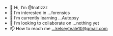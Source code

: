 - 👋 Hi, I’m @Inatizzz
- 👀 I’m interested in ...forensics
- 🌱 I’m currently learning ...Autopsy
- 💞️ I’m looking to collaborate on ...nothing yet
- 📫 How to reach me ...kelseyteale10@gmail.com 

<!---
Inatizzz/Inatizzz is a ✨ special ✨ repository because its `README.md` (this file) appears on your GitHub profile.
You can click the Preview link to take a look at your changes.
--->
